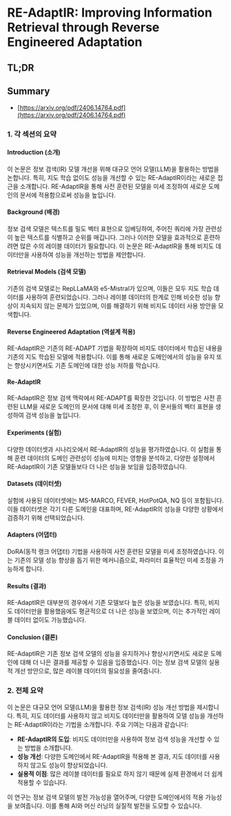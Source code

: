 # RE-AdaptIR: Improving Information Retrieval through Reverse Engineered Adaptation
## TL;DR
## Summary
- [https://arxiv.org/pdf/2406.14764.pdf](https://arxiv.org/pdf/2406.14764.pdf)

### 1. 각 섹션의 요약

#### Introduction (소개)

이 논문은 정보 검색(IR) 모델 개선을 위해 대규모 언어 모델(LLM)을 활용하는 방법을 논합니다. 특히, 지도 학습 없이도 성능을 개선할 수 있는 RE-AdaptIR이라는 새로운 접근을 소개합니다. RE-AdaptIR을 통해 사전 훈련된 모델을 미세 조정하여 새로운 도메인의 문서에 적용함으로써 성능을 높입니다.

#### Background (배경)

정보 검색 모델은 텍스트를 밀도 벡터 표현으로 임베딩하여, 주어진 쿼리에 가장 관련성이 높은 텍스트를 식별하고 순위를 매깁니다. 그러나 이러한 모델을 효과적으로 훈련하려면 많은 수의 레이블 데이터가 필요합니다. 이 논문은 RE-AdaptIR을 통해 비지도 데이터만을 사용하여 성능을 개선하는 방법을 제안합니다.

#### Retrieval Models (검색 모델)

기존의 검색 모델로는 RepLLaMA와 e5-Mistral가 있으며, 이들은 모두 지도 학습 데이터를 사용하여 훈련되었습니다. 그러나 레이블 데이터의 한계로 인해 비슷한 성능 향상이 지속되지 않는 문제가 있었으며, 이를 해결하기 위해 비지도 데이터 사용 방안을 모색합니다.

#### Reverse Engineered Adaptation (역설계 적용)

RE-AdaptIR은 기존의 RE-ADAPT 기법을 확장하여 비지도 데이터에서 학습된 내용을 기존의 지도 학습된 모델에 적용합니다. 이를 통해 새로운 도메인에서의 성능을 유지 또는 향상시키면서도 기존 도메인에 대한 성능 저하를 막습니다.

#### Re-AdaptIR

RE-AdaptIR은 정보 검색 맥락에서 RE-ADAPT를 확장한 것입니다. 이 방법은 사전 훈련된 LLM을 새로운 도메인의 문서에 대해 미세 조정한 후, 이 문서들의 벡터 표현을 생성하여 검색 성능을 높입니다.

#### Experiments (실험)

다양한 데이터셋과 시나리오에서 RE-AdaptIR의 성능을 평가하였습니다. 이 실험을 통해 훈련 데이터의 도메인 관련성이 성능에 미치는 영향을 분석하고, 다양한 설정에서 RE-AdaptIR이 기존 모델들보다 더 나은 성능을 보임을 입증하였습니다.

#### Datasets (데이터셋)

실험에 사용된 데이터셋에는 MS-MARCO, FEVER, HotPotQA, NQ 등이 포함됩니다. 이들 데이터셋은 각기 다른 도메인을 대표하며, RE-AdaptIR의 성능을 다양한 상황에서 검증하기 위해 선택되었습니다.

#### Adapters (어댑터)

DoRA(동적 랭크 어댑터) 기법을 사용하여 사전 훈련된 모델을 미세 조정하였습니다. 이는 기존의 모델 성능 향상을 돕기 위한 메커니즘으로, 파라미터 효율적인 미세 조정을 가능하게 합니다.

#### Results (결과)

RE-AdaptIR은 대부분의 경우에서 기존 모델보다 높은 성능을 보였습니다. 특히, 비지도 데이터만을 활용했음에도 평균적으로 더 나은 성능을 보였으며, 이는 추가적인 레이블 데이터 없이도 가능했습니다.

#### Conclusion (결론)

RE-AdaptIR은 기존 정보 검색 모델의 성능을 유지하거나 향상시키면서도 새로운 도메인에 대해 더 나은 결과를 제공할 수 있음을 입증했습니다. 이는 정보 검색 모델의 실용적 개선 방안으로, 많은 레이블 데이터의 필요성을 줄여줍니다.

### 2. 전체 요약

이 논문은 대규모 언어 모델(LLM)을 활용한 정보 검색(IR) 성능 개선 방법을 제시합니다. 특히, 지도 데이터를 사용하지 않고 비지도 데이터만을 활용하여 모델 성능을 개선하는 RE-AdaptIR이라는 기법을 소개합니다. 주요 기여는 다음과 같습니다:

- **RE-AdaptIR의 도입**: 비지도 데이터만을 사용하여 정보 검색 성능을 개선할 수 있는 방법을 소개합니다.
- **성능 개선**: 다양한 도메인에서 RE-AdaptIR을 적용해 본 결과, 지도 데이터를 사용하지 않고도 성능이 향상되었습니다.
- **실용적 이점**: 많은 레이블 데이터를 필요로 하지 않기 때문에 실제 환경에서 더 쉽게 적용할 수 있습니다.

이 연구는 정보 검색 모델의 발전 가능성을 열어주며, 다양한 도메인에서의 적용 가능성을 보여줍니다. 이를 통해 AI와 머신 러닝의 실질적 발전을 도모할 수 있습니다.